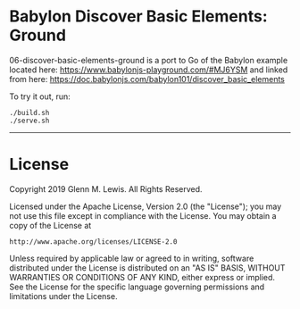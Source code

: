 # Babylon Discover Basic Elements: Ground

06-discover-basic-elements-ground is a port to Go of the Babylon example located here:
https://www.babylonjs-playground.com/#MJ6YSM
and linked from here:
https://doc.babylonjs.com/babylon101/discover_basic_elements

To try it out, run:

```
./build.sh
./serve.sh
```

---

# License

Copyright 2019 Glenn M. Lewis. All Rights Reserved.

Licensed under the Apache License, Version 2.0 (the "License");
you may not use this file except in compliance with the License.
You may obtain a copy of the License at

    http://www.apache.org/licenses/LICENSE-2.0

Unless required by applicable law or agreed to in writing, software
distributed under the License is distributed on an "AS IS" BASIS,
WITHOUT WARRANTIES OR CONDITIONS OF ANY KIND, either express or implied.
See the License for the specific language governing permissions and
limitations under the License.

